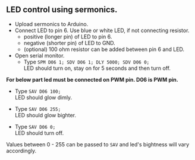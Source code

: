 ## LED control using sermonics.

* Upload sermonics to Arduino.
* Connect LED to pin 6. 
   Use blue or white LED, if not connecting resistor.
   * positive (longer pin) of LED to pin 6.
   * negative (shorter pin) of LED to GND.
   * (optional) 100 ohm resistor can be added between pin 6 and LED. 
* Open serial monitor.
   * Type `SPM D06 1; SDV D06 1; DLY 5000; SDV D06 0;`   
   LED should turn on, stay on for 5 seconds and then turn off.

__For below part led must be connected on PWM pin. D06 is PWM pin.__  

   * Type `SAV D06 100;`  
   LED should glow dimly.
   
   * Type `SAV D06 255;`   
   LED should glow bighter.
   
   * Type `SAV D06 0;`   
   LED should turn off.
   
   Values between 0 - 255 can be passed to `SAV` and led's bightness will vary accordingly.
   
